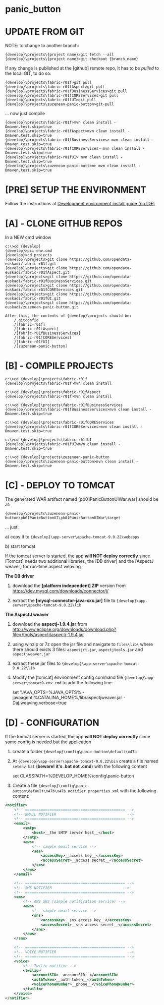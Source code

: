 # panic_button


UPDATE FROM GIT
============================================================================
NOTE: to change to another branch:

	{develop}\projects\{project name}>git fetch --all
	{develop}\projects\{project name}>git checkout {branch_name}

If any change is published at the [github] remote repo, it has to be _pulled_ to the local GIT, to do so:

    {develop}\projects\fabric-r01f>git pull
	{develop}\projects\fabric-r01fAspect>git pull
    {develop}\projects\fabric-r01fBusinessServices>git pull
    {develop}\projects\fabric-r01fCOREServices>git pull
    {develop}\projects\fabric-r01fUI>git pull
    {develop}\projects\zuzenean-panic-button>git-pull

... now just compile

    {develop}\projects\fabric-r01f>mvn clean install -Dmaven.test.skip=true
	{develop}\projects\fabric-r01fAspect>mvn clean install -Dmaven.test.skip=true
    {develop}\projects\fabric-r01fBusinessServices> mvn clean install -Dmaven.test.skip=true
    {develop}\projects\fabric-r01fCOREServices> mvn clean install -Dmaven.test.skip=true
    {develop}\projects\fabric-r01fUI> mvn clean install -Dmaven.test.skip=true
    {develop}\projects\zuzenean-panic-button> mvn clean install -Dmaven.test.skip=true



[PRE] SETUP THE ENVIRONMENT
============================================================================
Follow the instructions at [Development environment install guide (no IDE)](https://github.com/opendata-euskadi/fabric-r01f/tree/master/docs/dev_env_install.md)


[A] - CLONE GITHUB REPOS
==================================================================================
In a NEW cmd window

	c:\>cd {develop}
	{develop}>pci-env.cmd
	{develop}>cd projects
	{develop}\projects>git clone https://github.com/opendata-euskadi/fabric-r01f.git
	{develop}\projects>git clone https://github.com/opendata-euskadi/fabric-r01fAspect.git
	{develop}\projects>git clone https://github.com/opendata-euskadi/fabric-r01fBusinessServices.git
	{develop}\projects>git clone https://github.com/opendata-euskadi/fabric-r01fCOREServices.git
	{develop}\projects>git clone https://github.com/opendata-euskadi/fabric-r01fUI.git
	{develop}\projects>git clone https://github.com/opendata-euskadi/zuzenean-panic-button.git

	After this, the contents of {develop}\projects should be:
		/.gitconfig
		/[fabric-r01f]
		/[fabric-r01fAspect]
		/[fabric-r01fBusinessServices]
		/[fabric-r01fCOREServices]
		/[fabric-r01fUI]
		/[zuzenean-panic-button]

[B] - COMPILE PROJECTS
==================================================================================
	c:\>cd {develop}\projects\fabric-r01f
	{develop}\projects\fabric-r01f>mvn clean install

	c:\>cd {develop}\projects\fabric-r01fAspect
	{develop}\projects\fabric-r01f>mvn clean install

	c:\>cd {develop}\projects\fabric-r01fBusinessServices
	{develop}\projects\fabric-r01fBusinessServices>mvn clean install -Dmaven.test.skip=true

	c:\>cd {develop}\projects\fabric-r01fCOREServices
	{develop}\projects\fabric-r01fCOREServices>mvn clean install -Dmaven.test.skip=true

	c:\>cd {develop}\projects\fabric-r01fUI
	{develop}\projects\fabric-r01fUI>mvn clean install -Dmaven.test.skip=true

	c:\>cd {develop}\projects\zuzenean-panic-button
	{develop}\projects\zuzenean-panic-button>mvn clean install -Dmaven.test.skip=true


[C] - DEPLOY TO TOMCAT
==================================================================================
The generated WAR artifact named [pb01PanicButtonUIWar.war] should be at:

	{develop}\projects\zuzenean-panic-button\pb01PanicButtonUI\pb01PanicButtonUIWar\target

... just:

a) copy it to `{develop}\app-server\apache-tomcat-9.0.22\webapps`

b) start tomcat

If the tomcat server is started, the app **will NOT deploy correctly** since [Tomcat] needs two additional libraries, the [DB driver] and the [AspectJ weaver] for run-time aspect weaving

**The DB driver**

1) download the **[platform independent] ZIP** version from https://dev.mysql.com/downloads/connector/j/

2) extract the **[mysql-connector-java-xxx.jar]** file to `{develop}\app-server\apache-tomcat-9.0.22\lib`

**The AspectJ weaver**

1) download the **aspectj-1.9.4.jar** from http://www.eclipse.org/downloads/download.php?file=/tools/aspectj/aspectj-1.9.4.jar

2) using winzip or 7z open the jar file and navigate to `files\lib\` where there should exists 3 files: `aspectjrt.jar`, `aspectjtools.jar` and `aspectjweaver.jar`

3) extract these jar files to  `{develop}\app-server\apache-tomcat-9.0.22\lib`

4) Modify the [tomcat] environment config command file `{develop}\app-server\tomcat9-env.cmd` to add the following line:

    set "JAVA_OPTS=%JAVA_OPTS% -javaagent:%CATALINA_HOME%/lib/aspectjweaver.jar -Daj.weaving.verbose=true


[D] - CONFIGURATION
==================================================================================

If the tomcat server is started, the app **will NOT deploy correctly** since some config is needed but the application

1) create a folder `{develop}\config\panic-button\default\x47b`

2) At `{develop}\app-server\apache-tomcat-9.0.22\bin` create a file named `setenv.bat` (**beware! it's .bat not .cmd**) with the following content

    set CLASSPATH=%DEVELOP_HOME%\config\panic-button

3) Create a file `{develop}\config\panic-button\default\x47b\x47b.notifier.properties.xml` with the following content:

```xml
<notifier>
	<!-- ============================================= -->
	<!-- EMAIL NOTIFIER                                -->
	<!-- ============================================= -->
	<email>
		<smtp>
			<host>__the SMTP server host__</host>
		</smtp>
		<aws>
			<!-- simple email service -->
			<ses>
				<accessKey>__access key__</accessKey>
				<accessSecret>__access secret__</accessSecret>
			</ses>
		</aws>
	</email>

	<!-- ============================================= -->
	<!-- SMS NOTIFIER                                -->
	<!-- ============================================= -->
	<sms>
		<!-- AWS SNS (simple notification service) -->
		<aws>
			<!-- simple email service -->
			<sns>
				<accessKey>__sns access key__</accessKey>
				<accessSecret>__sns access secret__</accessSecret>
			</sns>
		</aws>
	</sms>

	<!-- ============================================= -->
	<!-- VOICE NOTIFIER                                -->
	<!-- ============================================= -->
	<voice>
		<!-- Twilio notifier -->
		<twilio>
			<accountSID>__accountSID__</accountSID>
			<authToken>__auth token__</authToken>
			<voicePhoneNumber>__phone__</voicePhoneNumber>
		</twilio>
	</voice>
</notifier>
```



